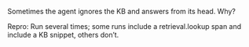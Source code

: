 Sometimes the agent ignores the KB and answers from its head. Why?

Repro: Run several times; some runs include a retrieval.lookup span and include a KB snippet, others don’t.
